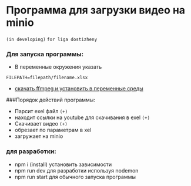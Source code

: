 # Программа для загрузки видео на minio 
`(in developing)`
`for liga dostizheny`
### Для запуска программы:
 - В переменные окружения указать
```
FILEPATH=filepath/filename.xlsx
```
 - [скачать ffmpeg и установить в переменные среды](http://blog.gregzaal.com/how-to-install-ffmpeg-on-windows/)
    
###Порядок действий программы:
- Парсит exel файл `(+)`
- находит ссылки на youtube для скачивания в exel `(+)`
- Скачивает видео `(+)`
- обрезает по параметрам в xel
- загружает на minio
### для разработки:
- npm i (install) установить зависимости
- npm run dev для разработки используя nodemon
- npm run start для обычного запуска программы
